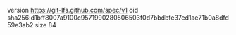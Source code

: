 version https://git-lfs.github.com/spec/v1
oid sha256:d1bff8007a9100c9571990280506503f0d7bbdbfe37ed1ae71b0a8dfd59e3ab2
size 84
